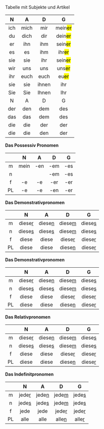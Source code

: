 Tabelle mit Subjekte und Artikel

| N   | A    | D     | G                   |
|:---:|:----:|:-----:|:-------------------:|
| ich | mich | mir   | mein<mark>er</mark> |
| du  | dich | dir   | dein<mark>er</mark> |
| er  | ihn  | ihm   | sein<mark>er</mark> |
| es  | es   | ihm   | ihr<mark>er</mark>  |
| sie | sie  | ihr   | sein<mark>er</mark> |
| wir | uns  | uns   | uns<mark>er</mark>  |
| ihr | euch | euch  | eu<mark>er</mark>   |
| sie | sie  | ihnen | ihr                 |
| Sie | Sie  | Ihnen | Ihr                 |
| N   | A    | D     | G                   |
| der | den  | dem   | des                 |
| das | das  | dem   | des                 |
| die | die  | der   | der                 |
| die | die  | den   | der                 |

**Das Possessiv Pronomen**

|     | N    | A   | D   | G   |
|:---:|:----:|:---:|:---:|:---:|
| m   | mein | -en | -em | -es |
| n   |      |     | -em | -es |
| f   | -e   | -e  | -er | -er |
| PL  | -e   | -e  | -en | -er |

**Das Demonstrativpronomen**

|     | N             | A             | D             | G             |
|:---:|:-------------:|:-------------:|:-------------:|:-------------:|
| m   | diese<u>r</u> | diese<u>n</u> | diese<u>m</u> | diese<u>s</u> |
| n   | diese<u>s</u> | diese<u>s</u> | diese<u>m</u> | diese<u>s</u> |
| f   | diese         | diese         | diese<u>r</u> | diese<u>r</u> |
| PL  | diese         | diese         | diese<u>n</u> | diese<u>r</u> |

**Das Demonstrativpronomen**

|     | N             | A             | D             | G             |
|:---:|:-------------:|:-------------:|:-------------:|:-------------:|
| m   | diese<u>r</u> | diese<u>n</u> | diese<u>m</u> | diese<u>s</u> |
| n   | diese<u>s</u> | diese<u>s</u> | diese<u>m</u> | diese<u>s</u> |
| f   | diese         | diese         | diese<u>r</u> | diese<u>r</u> |
| PL  | diese         | diese         | diese<u>n</u> | diese<u>r</u> |

**Das Relativpronomen**

|     | N             | A             | D             | G             |
|:---:|:-------------:|:-------------:|:-------------:|:-------------:|
| m   | diese<u>r</u> | diese<u>n</u> | diese<u>m</u> | diese<u>s</u> |
| n   | diese<u>s</u> | diese<u>s</u> | diese<u>m</u> | diese<u>s</u> |
| f   | diese         | diese         | diese<u>r</u> | diese<u>r</u> |
| PL  | diese         | diese         | diese<u>n</u> | diese<u>r</u> |

**Das Indefinitpronomen**

|     | N            | A            | D            | G            |
|:---:|:------------:|:------------:|:------------:|:------------:|
| m   | jede<u>r</u> | jede<u>n</u> | jede<u>m</u> | jede<u>s</u> |
| n   | jede<u>s</u> | jede<u>s</u> | jede<u>m</u> | jede<u>s</u> |
| f   | jede         | jede         | jede<u>r</u> | jede<u>r</u> |
| PL  | alle         | alle         | alle<u>n</u> | alle<u>r</u> |